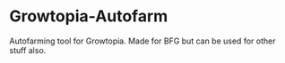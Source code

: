# Growtopia-Autofarm
Autofarming tool for Growtopia. Made for BFG but can be used for other stuff also.
